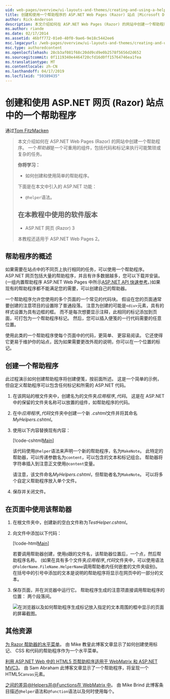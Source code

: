 ```yaml
---
uid: web-pages/overview/ui-layouts-and-themes/creating-and-using-a-helper-in-an-aspnet-web-pages-site
title: 创建和使用一个帮助程序的 ASP.NET Web Pages (Razor) 站点 |Microsoft Docs
author: Rick-Anderson
description: 本文介绍如何在 ASP.NET Web Pages (Razor) 的网站中创建一个帮助程序。 帮助器是包含代码和标记对性能的可重用组件...
ms.author: riande
ms.date: 02/17/2014
ms.assetid: 46bff772-01e0-40f0-9ae6-9e18c5442ee6
msc.legacyurl: /web-pages/overview/ui-layouts-and-themes/creating-and-using-a-helper-in-an-aspnet-web-pages-site
msc.type: authoredcontent
ms.openlocfilehash: 28cb3af081f68c20dd9cd9e0b2578f5656d2d652
ms.sourcegitcommit: 0f1119340e4464720cfd16d0ff15764746ea1fea
ms.translationtype: MT
ms.contentlocale: zh-CN
ms.lasthandoff: 04/17/2019
ms.locfileid: "59389435"
---
```

# <a name="creating-and-using-a-helper-in-an-aspnet-web-pages-razor-site"></a>创建和使用 ASP.NET 网页 (Razor) 站点中的一个帮助程序

通过[Tom FitzMacken](https://github.com/tfitzmac)

> 本文介绍如何在 ASP.NET Web Pages (Razor) 的网站中创建一个帮助程序。 一个*帮助器*是一个可重用的组件，包括代码和标记来执行可能繁琐或复杂的任务。
> 
> **你将学习：** 
> 
> - 如何创建和使用简单的帮助程序。
> 
> 下面是在本文中引入的 ASP.NET 功能：
> 
> - `@helper`语法。
>   
> 
> ## <a name="software-versions-used-in-the-tutorial"></a>在本教程中使用的软件版本
> 
> 
> - ASP.NET 网页 (Razor) 3
>   
> 
> 本教程还适用于 ASP.NET Web Pages 2。


## <a name="overview-of-helpers"></a>帮助程序的概述

如果需要在站点中的不同页上执行相同的任务，可以使用一个帮助程序。 ASP.NET 网页包括大量的帮助程序，并且有许多数据越多，您可以下载并安装。 (一组内置帮助程序 ASP.NET Web Pages 中所示[ASP.NET API 快速参考](https://go.microsoft.com/fwlink/?LinkId=202907)。)如果现有的帮助程序都不能满足您的需要，可以创建自己的帮助器。

一个帮助程序允许您使用的多个页面的一个常见的代码块。 假设在您的页面通常要创建的注意项目的设置除了普通段落。 注意为创建的可能是`<div>`元素，具有的样式设置为具有边框的框。 而不是每次想要显示注释，此相同的标记添加到页面，可打包为一个帮助程序标记。 然后，您可以插入便笺的一行代码需要的任意位置。

使用此类的一个帮助程序使每个页面中的代码，更简单、 更容易阅读。 它还使得它更易于维护你的站点，因为如果需要更改外观的说明，你可以在一个位置的标记。

## <a name="creating-a-helper"></a>创建一个帮助程序

此过程演示如何创建帮助程序将创建便笺，按前面所述。 这是一个简单的示例，但自定义帮助程序可以包含任何标记和所需的 ASP.NET 代码。

1. 在该网站的根文件夹中，创建名为的文件夹*应用程序\_代码*。 这是在 ASP.NET 中的保留的文件夹名称可以放置的组件，如帮助程序的代码。
2. 在中*应用程序\_代码*文件夹中创建一个新 *.cshtml*文件并将其命名*MyHelpers.cshtml*。
3. 使用以下内容替换现有内容：

    [!code-cshtml[Main](creating-and-using-a-helper-in-an-aspnet-web-pages-site/samples/sample1.cshtml)]

    该代码使用`@helper`语法来声明一个新的帮助程序，名为`MakeNote`。 此特定的帮助器，可以传递参数名为`content`，可以包含的文本和标记组合。 帮助器将字符串插入到注意正文使用`@content`变量。

    请注意，该文件命名*MyHelpers.cshtml*，但帮助者名为`MakeNote`。 可以将多个自定义帮助程序放入单个文件。
4. 保存并关闭文件。

## <a name="using-the-helper-in-a-page"></a>在页面中使用该帮助器

1. 在根文件夹中，创建新的空白文件称为*TestHelper.cshtml*。
2. 向文件中添加以下代码：

    [!code-html[Main](creating-and-using-a-helper-in-an-aspnet-web-pages-site/samples/sample2.html)]

    若要调用帮助器创建，使用`@`跟的文件名，该帮助器位置后，一个点，然后帮助程序名称。 (如果在具有多个文件夹*应用程序\_代码*文件夹中，可以使用语法`@FolderName.FileName.HelperName`调用帮助者内任何嵌套的文件夹级别)。 在括号中的引号中添加的文本是说明的帮助程序将显示在网页中的一部分的文本。
3. 保存页面，并在浏览器中运行它。 帮助程序生成的注意项直接调用帮助程序的位置： 两个段落间。

    ![在浏览器以及如何帮助程序生成标记放入指定的文本周围的框中显示的页面的屏幕截图。](creating-and-using-a-helper-in-an-aspnet-web-pages-site/_static/image1.jpg)

## <a name="additional-resources"></a>其他资源


[为 Razor 帮助器的水平菜单](http://mikepope.com/blog/DisplayBlog.aspx?permalink=2341)。 由 Mike 教皇此博客文章显示了如何创建使用标记、 CSS 和代码的帮助程序作为一个水平菜单。

[利用 ASP.NET Web 中的 HTML5 页帮助程序适用于 WebMatrix 和 ASP.NET MVC3](http://geekswithblogs.net/wildturtle/archive/2010/11/08/html5-in-asp.net-web-pages-helpers-for-webmatrix-and_aspnet_mvc3.aspx)。 由 Sam Abraham 此博客文章显示了一个帮助程序，将呈现一个 HTML5`Canvas`元素。

[之间的差异@Helpers并@Functions在 WebMatrix 中](http://www.mikesdotnetting.com/Article/173/The-Difference-Between-@Helpers-and-@Functions-In-WebMatrix)。 由 Mike Brind 此博客条目描述`@helper`语法和`@function`语法以及何时使用每个。
